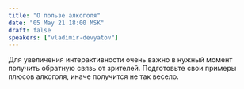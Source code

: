 ```yaml
---
title: "О пользе алкоголя"
date: "05 May 21 18:00 MSK"
draft: false
speakers: ["vladimir-devyatov"]
---
```


Для увеличения интерактивности очень важно в нужный момент получить обратную связь от зрителей. Подготовьте свои примеры плюсов алкоголя, иначе получится не так весело.
